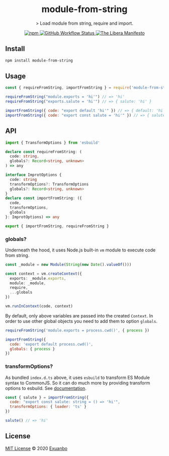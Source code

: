 <h1 align="center">module-from-string</h1>

<p align="center">
> Load module from string, require and import.
</p>

<p align="center">
<a href="https://www.npmjs.com/package/module-from-string">
<img alt="npm" src="https://img.shields.io/npm/v/module-from-string">
</a>
<a href="https://github.com/exuanbo/module-from-string/actions?query=workflow">
<img alt="GitHub Workflow Status" src="https://img.shields.io/github/workflow/status/exuanbo/module-from-string/Node.js%20CI/main">
</a>
<a href="https://liberamanifesto.com">
<img alt="The Libera Manifesto" src="https://img.shields.io/badge/libera-manifesto-lightgrey.svg">
</a>
</p>

## Install

```sh
npm install module-from-string
```

## Usage

```js
const { requireFromString, importFromString } = require('module-from-string')

requireFromString("module.exports = 'hi'") // => 'hi'
requireFromString("exports.salute = 'hi'") // => { salute: 'hi' }

importFromString({ code: "export default 'hi'" }) // => { default: 'hi' }
importFromString({ code: "export const salute = 'hi'" }) // => { salute: 'hi' }
```

## API

```ts
import { TransformOptions } from 'esbuild'

declare const requireFromString: (
  code: string,
  globals?: Record<string, unknown>
) => any

interface ImprotOptions {
  code: string
  transformOptions?: TransformOptions
  globals?: Record<string, unknown>
}
declare const importFromString: ({
  code,
  transformOptions,
  globals
}: ImprotOptions) => any

export { importFromString, requireFromString }
```

### globals?

Underneath the hood, it uses Node.js built-in `vm` module to execute code from string.

```ts
const _module = new Module(String(new Date().valueOf()))

const context = vm.createContext({
  exports: _module.exports,
  module: _module,
  require,
  ...globals
})

vm.runInContext(code, context)
```

By default, only above variables are passed into the created `Context`. In order to use other global objects you need to add them to option `globals`.

```js
requireFromString('module.exports = process.cwd()', { process })

importFromString({
  code: 'export default process.cwd()',
  globals: { process }
})
```

### transformOptions?

As bundled `index.d.ts` above, it uses `esbuild` to transform ES Module syntax to CommonJS. So it can do much more by providing transform options to esbuild. See [documentation](https://esbuild.github.io/api/#transform-api).

```js
const { salute } = importFromString({
  code: "export const salute: string = () => 'hi'",
  transformOptions: { loader: 'ts' }
})

salute() // => 'hi'
```

## License

[MIT License](https://github.com/exuanbo/module-from-string/blob/main/LICENSE) © 2020 [Exuanbo](https://github.com/exuanbo)

